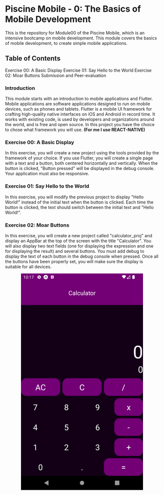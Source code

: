 # Piscine Mobile - 0: The Basics of Mobile Development

This is the repository for Module00 of the Piscine Mobile, which is an intensive bootcamp on mobile development. This module covers the basics of mobile development, to create simple mobile applications.

## Table of Contents

Exercise 00: A Basic Display
Exercise 01: Say Hello to the World
Exercise 02: Moar Buttons
Submission and Peer-evaluation

### Introduction

This module starts with an introduction to mobile applications and Flutter. Mobile applications are software applications designed to run on mobile devices, such as phones and tablets. Flutter is a mobile UI framework for crafting high-quality native interfaces on iOS and Android in record time. It works with existing code, is used by developers and organizations around the world, and is free and open source.
In this project you have the choice to chose what framework you will use. **(For me I use REACT-NATIVE)**

### Exercise 00: A Basic Display

In this exercise, you will create a new project using the tools provided by the framework of your choice. If you use Flutter, you will create a single page with a text and a button, both centered horizontally and vertically. When the button is clicked, "Button pressed" will be displayed in the debug console. Your application must also be responsive.

### Exercise 01: Say Hello to the World

In this exercise, you will modify the previous project to display "Hello World!" instead of the initial text when the button is clicked. Each time the button is clicked, the text should switch between the initial text and "Hello World!".

### Exercise 02: Moar Buttons

In this exercise, you will create a new project called "calculator_proj" and display an AppBar at the top of the screen with the title "Calculator". You will also display two text fields (one for displaying the expression and one for displaying the result) and several buttons. You must add debug to display the text of each button in the debug console when pressed. Once all the buttons have been properly set, you will make sure the display is suitable for all devices.

<p align="center">
  <img width="400" src="assets/calculator.png">
</p>
